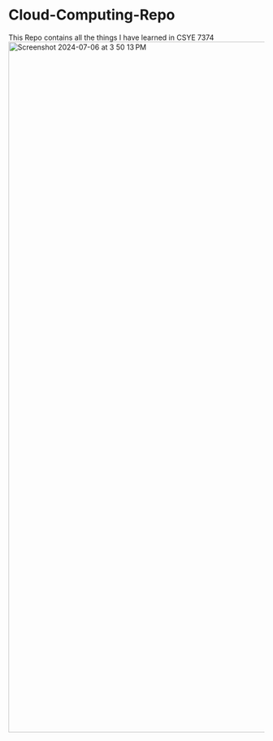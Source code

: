 # Cloud-Computing-Repo
This Repo contains all the things I have learned in CSYE 7374 
<br>
<img width="1360" alt="Screenshot 2024-07-06 at 3 50 13 PM" src="https://github.com/HemanthReddy10/Cloud-Computing-Repo/assets/99050861/8540b956-c53f-4568-bcb6-2f9b3502e336">

